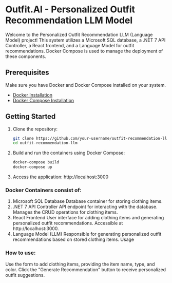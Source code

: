 # Outfit.AI - Personalized Outfit Recommendation LLM Model

Welcome to the Personalized Outfit Recommendation LLM (Language Model) project! This system utilizes a Microsoft SQL database, a .NET 7 API Controller, a React frontend, and a Language Model for outfit recommendations. Docker Compose is used to manage the deployment of these components.

## Prerequisites
Make sure you have Docker and Docker Compose installed on your system.

- [Docker Installation](https://docs.docker.com/get-docker/)
- [Docker Compose Installation](https://docs.docker.com/compose/install/)

## Getting Started

1. Clone the repository:
   ```bash
   git clone https://github.com/your-username/outfit-recommendation-llm.git
   cd outfit-recommendation-llm
   ```
2. Build and run the containers using Docker Compose:
    ```bash
    docker-compose build
    docker-compose up
    ```
3. Access the application:
    http://localhost:3000

### Docker Containers consist of:
1. Microsoft SQL Database
Database container for storing clothing items.
2. .NET 7 API Controller
API endpoint for interacting with the database.
Manages the CRUD operations for clothing items.
3. React Frontend
User interface for adding clothing items and generating personalized outfit recommendations.
Accessible at http://localhost:3000.
4. Language Model (LLM)
Responsible for generating personalized outfit recommendations based on stored clothing items.
Usage

### How to use:
Use the form to add clothing items, providing the item name, type, and color.
Click the "Generate Recommendation" button to receive personalized outfit suggestions.